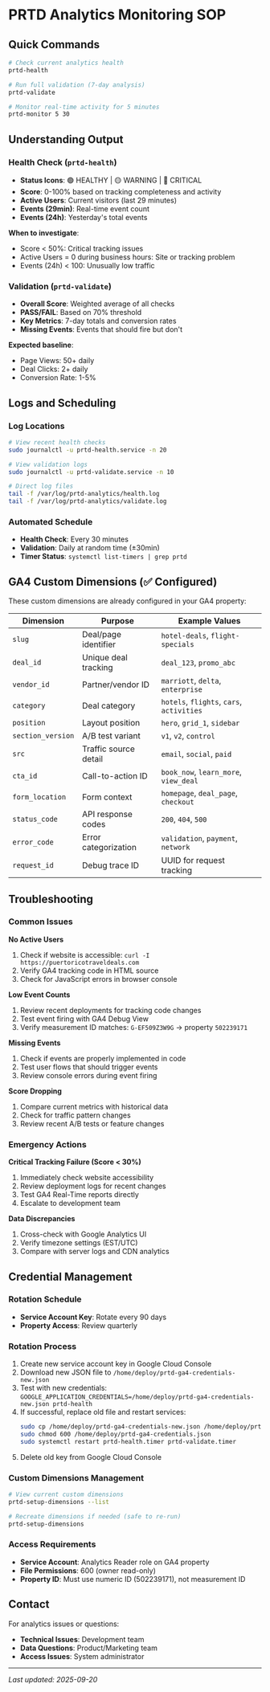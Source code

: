 # PRTD Analytics Monitoring SOP

## Quick Commands

```bash
# Check current analytics health
prtd-health

# Run full validation (7-day analysis)
prtd-validate

# Monitor real-time activity for 5 minutes
prtd-monitor 5 30
```

## Understanding Output

### Health Check (`prtd-health`)
- **Status Icons**: 🟢 HEALTHY | 🟡 WARNING | 🔴 CRITICAL
- **Score**: 0-100% based on tracking completeness and activity
- **Active Users**: Current visitors (last 29 minutes)
- **Events (29min)**: Real-time event count
- **Events (24h)**: Yesterday's total events

**When to investigate**:
- Score < 50%: Critical tracking issues
- Active Users = 0 during business hours: Site or tracking problem
- Events (24h) < 100: Unusually low traffic

### Validation (`prtd-validate`)
- **Overall Score**: Weighted average of all checks
- **PASS/FAIL**: Based on 70% threshold
- **Key Metrics**: 7-day totals and conversion rates
- **Missing Events**: Events that should fire but don't

**Expected baseline**:
- Page Views: 50+ daily
- Deal Clicks: 2+ daily  
- Conversion Rate: 1-5%

## Logs and Scheduling

### Log Locations
```bash
# View recent health checks
sudo journalctl -u prtd-health.service -n 20

# View validation logs
sudo journalctl -u prtd-validate.service -n 10

# Direct log files
tail -f /var/log/prtd-analytics/health.log
tail -f /var/log/prtd-analytics/validate.log
```

### Automated Schedule
- **Health Check**: Every 30 minutes
- **Validation**: Daily at random time (±30min)
- **Timer Status**: `systemctl list-timers | grep prtd`

## GA4 Custom Dimensions (✅ Configured)

These custom dimensions are already configured in your GA4 property:

| Dimension | Purpose | Example Values |
|-----------|---------|----------------|
| `slug` | Deal/page identifier | `hotel-deals`, `flight-specials` |
| `deal_id` | Unique deal tracking | `deal_123`, `promo_abc` |
| `vendor_id` | Partner/vendor ID | `marriott`, `delta`, `enterprise` |
| `category` | Deal category | `hotels`, `flights`, `cars`, `activities` |
| `position` | Layout position | `hero`, `grid_1`, `sidebar` |
| `section_version` | A/B test variant | `v1`, `v2`, `control` |
| `src` | Traffic source detail | `email`, `social`, `paid` |
| `cta_id` | Call-to-action ID | `book_now`, `learn_more`, `view_deal` |
| `form_location` | Form context | `homepage`, `deal_page`, `checkout` |
| `status_code` | API response codes | `200`, `404`, `500` |
| `error_code` | Error categorization | `validation`, `payment`, `network` |
| `request_id` | Debug trace ID | UUID for request tracking |

## Troubleshooting

### Common Issues

**No Active Users**
1. Check if website is accessible: `curl -I https://puertoricotraveldeals.com`
2. Verify GA4 tracking code in HTML source
3. Check for JavaScript errors in browser console

**Low Event Counts**
1. Review recent deployments for tracking code changes
2. Test event firing with GA4 Debug View
3. Verify measurement ID matches: `G-EF509Z3W9G` → property `502239171`

**Missing Events**
1. Check if events are properly implemented in code
2. Test user flows that should trigger events
3. Review console errors during event firing

**Score Dropping**
1. Compare current metrics with historical data
2. Check for traffic pattern changes
3. Review recent A/B tests or feature changes

### Emergency Actions

**Critical Tracking Failure (Score < 30%)**
1. Immediately check website accessibility
2. Review deployment logs for recent changes
3. Test GA4 Real-Time reports directly
4. Escalate to development team

**Data Discrepancies**
1. Cross-check with Google Analytics UI
2. Verify timezone settings (EST/UTC)
3. Compare with server logs and CDN analytics

## Credential Management

### Rotation Schedule
- **Service Account Key**: Rotate every 90 days
- **Property Access**: Review quarterly

### Rotation Process
1. Create new service account key in Google Cloud Console
2. Download new JSON file to `/home/deploy/prtd-ga4-credentials-new.json`
3. Test with new credentials: `GOOGLE_APPLICATION_CREDENTIALS=/home/deploy/prtd-ga4-credentials-new.json prtd-health`
4. If successful, replace old file and restart services:
   ```bash
   sudo cp /home/deploy/prtd-ga4-credentials-new.json /home/deploy/prtd-ga4-credentials.json
   sudo chmod 600 /home/deploy/prtd-ga4-credentials.json
   sudo systemctl restart prtd-health.timer prtd-validate.timer
   ```
5. Delete old key from Google Cloud Console

### Custom Dimensions Management
```bash
# View current custom dimensions
prtd-setup-dimensions --list

# Recreate dimensions if needed (safe to re-run)
prtd-setup-dimensions
```

### Access Requirements
- **Service Account**: Analytics Reader role on GA4 property
- **File Permissions**: 600 (owner read-only)
- **Property ID**: Must use numeric ID (502239171), not measurement ID

## Contact

For analytics issues or questions:
- **Technical Issues**: Development team
- **Data Questions**: Product/Marketing team  
- **Access Issues**: System administrator

---

*Last updated: 2025-09-20*